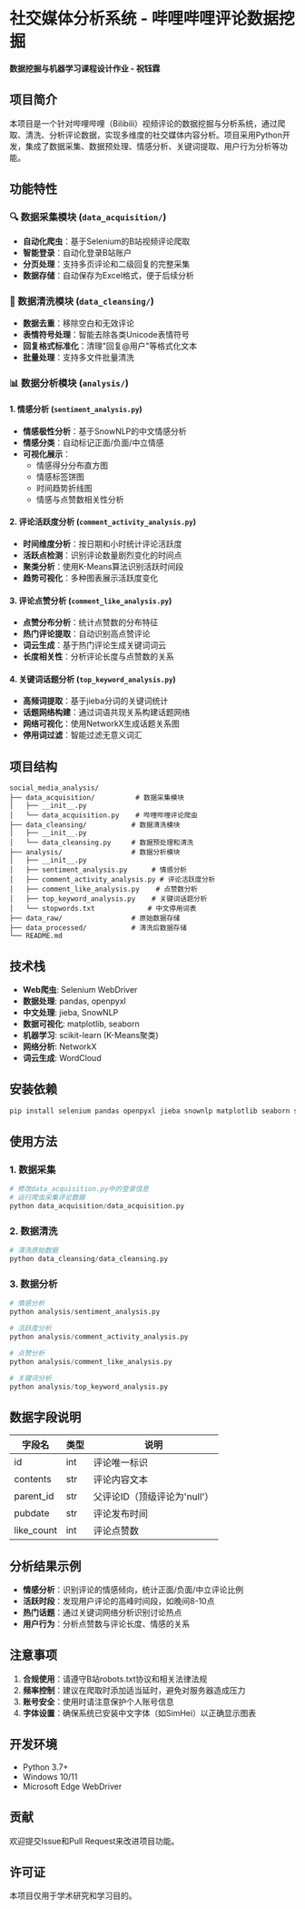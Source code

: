 # 社交媒体分析系统 - 哔哩哔哩评论数据挖掘

**数据挖掘与机器学习课程设计作业 - 祝钰霖**

## 项目简介

本项目是一个针对哔哩哔哩（Bilibili）视频评论的数据挖掘与分析系统，通过爬取、清洗、分析评论数据，实现多维度的社交媒体内容分析。项目采用Python开发，集成了数据采集、数据预处理、情感分析、关键词提取、用户行为分析等功能。

## 功能特性

### 🔍 数据采集模块 (`data_acquisition/`)
- **自动化爬虫**：基于Selenium的B站视频评论爬取
- **智能登录**：自动化登录B站账户
- **分页处理**：支持多页评论和二级回复的完整采集
- **数据存储**：自动保存为Excel格式，便于后续分析

### 🧹 数据清洗模块 (`data_cleansing/`)
- **数据去重**：移除空白和无效评论
- **表情符号处理**：智能去除各类Unicode表情符号
- **回复格式标准化**：清理"回复@用户"等格式化文本
- **批量处理**：支持多文件批量清洗

### 📊 数据分析模块 (`analysis/`)

#### 1. 情感分析 (`sentiment_analysis.py`)
- **情感极性分析**：基于SnowNLP的中文情感分析
- **情感分类**：自动标记正面/负面/中立情感
- **可视化展示**：
  - 情感得分分布直方图
  - 情感标签饼图
  - 时间趋势折线图
  - 情感与点赞数相关性分析

#### 2. 评论活跃度分析 (`comment_activity_analysis.py`)
- **时间维度分析**：按日期和小时统计评论活跃度
- **活跃点检测**：识别评论数量剧烈变化的时间点
- **聚类分析**：使用K-Means算法识别活跃时间段
- **趋势可视化**：多种图表展示活跃度变化

#### 3. 评论点赞分析 (`comment_like_analysis.py`)
- **点赞分布分析**：统计点赞数的分布特征
- **热门评论提取**：自动识别高点赞评论
- **词云生成**：基于热门评论生成关键词词云
- **长度相关性**：分析评论长度与点赞数的关系

#### 4. 关键词话题分析 (`top_keyword_analysis.py`)
- **高频词提取**：基于jieba分词的关键词统计
- **话题网络构建**：通过词语共现关系构建话题网络
- **网络可视化**：使用NetworkX生成话题关系图
- **停用词过滤**：智能过滤无意义词汇

## 项目结构

```
social_media_analysis/
├── data_acquisition/          # 数据采集模块
│   ├── __init__.py
│   └── data_acquisition.py    # 哔哩哔哩评论爬虫
├── data_cleansing/           # 数据清洗模块
│   ├── __init__.py
│   └── data_cleansing.py     # 数据预处理和清洗
├── analysis/                 # 数据分析模块
│   ├── __init__.py
│   ├── sentiment_analysis.py      # 情感分析
│   ├── comment_activity_analysis.py # 评论活跃度分析
│   ├── comment_like_analysis.py    # 点赞数分析
│   ├── top_keyword_analysis.py    # 关键词话题分析
│   └── stopwords.txt             # 中文停用词表
├── data_raw/                 # 原始数据存储
├── data_processed/           # 清洗后数据存储
└── README.md
```

## 技术栈

- **Web爬虫**: Selenium WebDriver
- **数据处理**: pandas, openpyxl
- **中文处理**: jieba, SnowNLP
- **数据可视化**: matplotlib, seaborn
- **机器学习**: scikit-learn (K-Means聚类)
- **网络分析**: NetworkX
- **词云生成**: WordCloud

## 安装依赖

```bash
pip install selenium pandas openpyxl jieba snownlp matplotlib seaborn scikit-learn networkx wordcloud
```

## 使用方法

### 1. 数据采集
```python
# 修改data_acquisition.py中的登录信息
# 运行爬虫采集评论数据
python data_acquisition/data_acquisition.py
```

### 2. 数据清洗
```python
# 清洗原始数据
python data_cleansing/data_cleansing.py
```

### 3. 数据分析
```python
# 情感分析
python analysis/sentiment_analysis.py

# 活跃度分析
python analysis/comment_activity_analysis.py

# 点赞分析
python analysis/comment_like_analysis.py

# 关键词分析
python analysis/top_keyword_analysis.py
```

## 数据字段说明

| 字段名 | 类型 | 说明 |
|--------|------|------|
| id | int | 评论唯一标识 |
| contents | str | 评论内容文本 |
| parent_id | str | 父评论ID（顶级评论为'null'） |
| pubdate | str | 评论发布时间 |
| like_count | int | 评论点赞数 |

## 分析结果示例

- **情感分析**：识别评论的情感倾向，统计正面/负面/中立评论比例
- **活跃时段**：发现用户评论的高峰时间段，如晚间8-10点
- **热门话题**：通过关键词网络分析识别讨论热点
- **用户行为**：分析点赞数与评论长度、情感的关系

## 注意事项

1. **合规使用**：请遵守B站robots.txt协议和相关法律法规
2. **频率控制**：建议在爬取时添加适当延时，避免对服务器造成压力
3. **账号安全**：使用时请注意保护个人账号信息
4. **字体设置**：确保系统已安装中文字体（如SimHei）以正确显示图表

## 开发环境

- Python 3.7+
- Windows 10/11
- Microsoft Edge WebDriver

## 贡献

欢迎提交Issue和Pull Request来改进项目功能。

## 许可证

本项目仅用于学术研究和学习目的。
